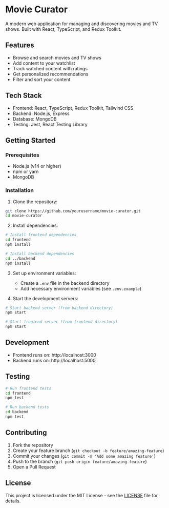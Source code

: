 # Movie Curator

A modern web application for managing and discovering movies and TV shows. Built with React, TypeScript, and Redux Toolkit.

## Features

- Browse and search movies and TV shows
- Add content to your watchlist
- Track watched content with ratings
- Get personalized recommendations
- Filter and sort your content

## Tech Stack

- Frontend: React, TypeScript, Redux Toolkit, Tailwind CSS
- Backend: Node.js, Express
- Database: MongoDB
- Testing: Jest, React Testing Library

## Getting Started

### Prerequisites

- Node.js (v14 or higher)
- npm or yarn
- MongoDB

### Installation

1. Clone the repository:
```bash
git clone https://github.com/yourusername/movie-curator.git
cd movie-curator
```

2. Install dependencies:
```bash
# Install frontend dependencies
cd frontend
npm install

# Install backend dependencies
cd ../backend
npm install
```

3. Set up environment variables:
   - Create a `.env` file in the backend directory
   - Add necessary environment variables (see `.env.example`)

4. Start the development servers:
```bash
# Start backend server (from backend directory)
npm start

# Start frontend server (from frontend directory)
npm start
```

## Development

- Frontend runs on: http://localhost:3000
- Backend runs on: http://localhost:5000

## Testing

```bash
# Run frontend tests
cd frontend
npm test

# Run backend tests
cd backend
npm test
```

## Contributing

1. Fork the repository
2. Create your feature branch (`git checkout -b feature/amazing-feature`)
3. Commit your changes (`git commit -m 'Add some amazing feature'`)
4. Push to the branch (`git push origin feature/amazing-feature`)
5. Open a Pull Request

## License

This project is licensed under the MIT License - see the [LICENSE](LICENSE) file for details. 